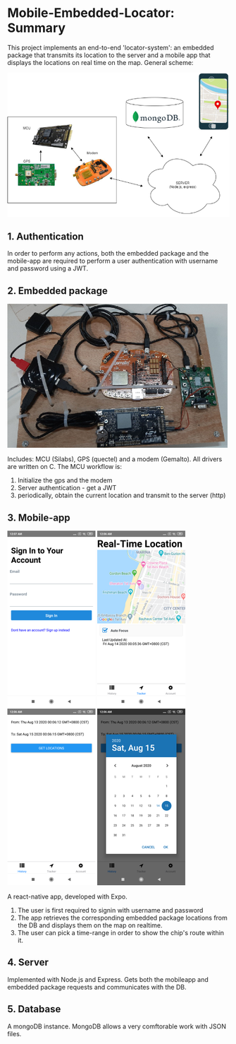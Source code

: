 # Mobile-Embedded-Locator: Summary
This project implements an end-to-end 'locator-system': an embedded package that transmits its location to the server and a mobile app that displays the locations on real time on the map.
General scheme:

![scheme](readmeImages/diag.png)


## 1. Authentication
In order to perform any actions, both the embedded package and the mobile-app are required to perform a user authentication with username and password using a JWT.

## 2. Embedded package
![hw](readmeImages/hardwarePackage.png)

Includes: MCU (Silabs), GPS (quectel) and a modem (Gemalto). All drivers are written on C.
The MCU workflow is:
1. Initialize the gps and the modem
2. Server authentication - get a JWT
3. periodically, obtain the current location and transmit to the server (http)

## 3. Mobile-app
![signin](readmeImages/4.png) ![map](readmeImages/1.png) ![selectDate](readmeImages/2.png)
 ![selectTimeInterval](readmeImages/3.png) 

A react-native app, developed with Expo.
1. The user is first required to signin with username and password
2. The app retrieves the corresponding embedded package locations from the DB and displays them on the map on realtime.
3. The user can pick a time-range in order to show the chip's route within it.

## 4. Server
Implemented with Node.js and Express.
Gets both the mobileapp and embedded package requests and communicates with the DB.

## 5. Database
A mongoDB instance.
MongoDB allows a very comftorable work with JSON files.

